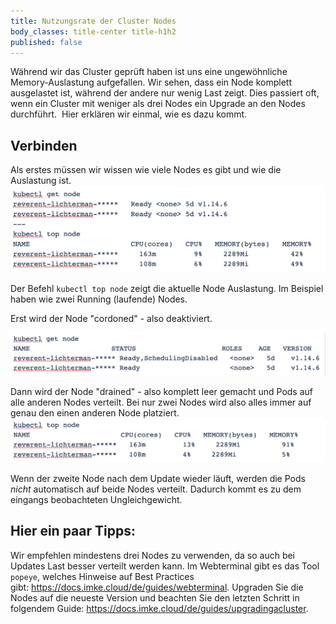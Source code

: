```yaml
---
title: Nutzungsrate der Cluster Nodes
body_classes: title-center title-h1h2
published: false
---
```


Während wir das Cluster geprüft haben ist uns eine ungewöhnliche Memory-Auslastung aufgefallen.
Wir sehen, dass ein Node komplett ausgelastet ist, während der andere nur wenig Last zeigt.
Dies passiert oft, wenn ein Cluster mit weniger als drei Nodes ein Upgrade an den Nodes durchführt. 
Hier erklären wir einmal, wie es dazu kommt.


## Verbinden

Als erstes müssen wir wissen wie viele Nodes es gibt und wie die Auslastung ist.
![Step 1](get_top_node_1.png)

Der Befehl `kubectl top node` zeigt die aktuelle Node Auslastung. Im Beispiel haben wie zwei Running (laufende) Nodes. 

Erst wird der Node "cordoned" - also deaktiviert.

![Step 2](get_node_2.png)

Dann wird der Node "drained" - also komplett leer gemacht und Pods auf alle anderen Nodes verteilt.
Bei nur zwei Nodes wird also alles immer auf genau den einen anderen Node platziert.
![Step 3](top_node_3.png)

Wenn der zweite Node nach dem Update wieder läuft, werden die Pods _nicht_ automatisch auf beide Nodes verteilt. Dadurch kommt es zu dem eingangs beobachteten Ungleichgewicht.

## Hier ein paar Tipps:
Wir empfehlen mindestens drei Nodes zu verwenden, da so auch bei Updates Last besser verteilt werden kann.
Im Webterminal gibt es das Tool `popeye`, welches Hinweise auf Best Practices gibt: https://docs.imke.cloud/de/guides/webterminal.
Upgraden Sie die Nodes auf die neueste Version und beachten Sie den letzten Schritt in folgendem Guide: https://docs.imke.cloud/de/guides/upgradingacluster.
